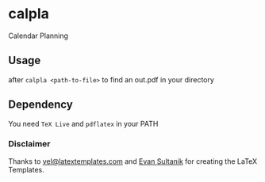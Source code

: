 # calpla
Calendar Planning

## Usage
after `calpla <path-to-file>` to find an out.pdf in your directory

## Dependency
You need `TeX Live` and `pdflatex` in your PATH

### Disclaimer
Thanks to vel@latextemplates.com and [Evan Sultanik](http://www.sultanik.com/) for creating the LaTeX Templates.
